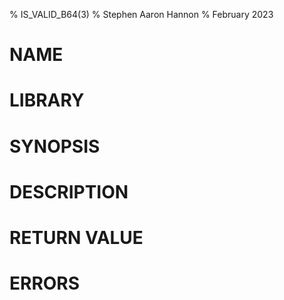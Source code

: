 % IS_VALID_B64(3)
% Stephen Aaron Hannon
% February 2023

# NAME

# LIBRARY

# SYNOPSIS

# DESCRIPTION

# RETURN VALUE

# ERRORS